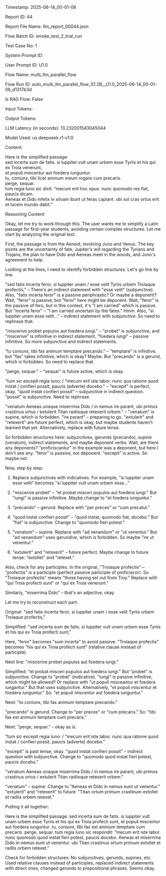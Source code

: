 Timestamp: 2025-06-14_00-01-06

Report ID: 44

Report File Name: llm_report_00044.json

Flow Batch ID: smoke_test_2_trial_run

Test Case No: 1

System Prompt ID: 

User Prompt ID: U1.0

Flow Name: multi_llm_parallel_flow

Flow Run ID: auto_multi_llm_parallel_flow_S1.2B__U1.0_2025-06-14_00-01-06_d1317b3d

Is RAG Flow: False

Input Tokens: 

Output Tokens: 

LLM Latency (in seconds): 13.232001543045044

Model Used: us.deepseek.r1-v1:0

Content:

Here is the simplified passage:  
sed incerta sum de fatis. si Iuppiter vult unam urbem esse Tyriis et his qui ex Troia venerunt,  
et populi miscentur aut foedera iunguntur.  
tu, coniunx, tibi licet animum meum rogare cum precaris.  
perge, sequar.  
tum regia Iuno sic dixit: “mecum erit hoc opus. nunc quomodo res fiat, paucis dicam.  
Aeneas et Dido infelix in silvam ibunt ut feras capiant. ubi sol cras ortus erit et lucem mundo dabit.”

Reasoning Content:

Okay, let me try to work through this. The user wants me to simplify a Latin passage for first-year students, avoiding certain complex structures. Let me start by analyzing the original text.

First, the passage is from the Aeneid, involving Juno and Venus. The key points are the uncertainty of fate, Jupiter's will regarding the Tyrians and Trojans, the plan to have Dido and Aeneas meet in the woods, and Juno's agreement to help. 

Looking at the lines, I need to identify forbidden structures. Let's go line by line.

"sed fatis incerta feror, si Iuppiter unam / esse velit Tyriis urbem Troiaque profectis," – There's an indirect statement with "esse velit" (subjunctive). Also, "fatis incerta feror" is a passive periphrastic? Or maybe a deponent? Wait, "feror" is passive, but "feror" here might be deponent. Wait, "feror" is the passive of fero, but in this context, it's "I am carried" which is passive. But "incerta feror" – "I am carried uncertain by the fates." Hmm. Also, "si Iuppiter unam esse velit..." – indirect statement with subjunctive. So need to rephrase that.

"miscerive probet populos aut foedera iungi." – "probet" is subjunctive, and "miscerive" is infinitive in indirect statement. "foedera iungi" – passive infinitive. So more subjunctive and indirect statements.

"tu coniunx, tibi fas animum temptare precando." – "temptare" is infinitive, but "fas" takes infinitive, which is okay? Maybe. But "precando" is a gerund, which is forbidden. So need to replace that.

"perge, sequar.” – "sequar" is future active, which is okay.

"tum sic excepit regia Iuno: / “mecum erit iste labor. nunc qua ratione quod instat / confieri possit, paucis (adverte) docebo." – "excepit" is perfect, okay. "quod instat confieri possit" – subjunctive in indirect question. "possit" is subjunctive. Need to rephrase.

"venatum Aeneas unaque miserrima Dido / in nemus ire parant, ubi primos crastinus ortus / extulerit Titan radiisque retexerit orbem." – "venatum" is supine, which is forbidden. "ire parant" – preparing to go. "extulerit" and "retexerit" are future perfect, which is okay, but maybe students haven't learned that yet. Alternatively, replace with future tense.

So forbidden structures here: subjunctives, gerunds (precando), supine (venatum), indirect statements, and maybe deponent verbs. Wait, are there any deponents? "proficiscantur" in the example was a deponent, but here I don't see any. "feror" is passive, not deponent. "excepit" is active. So maybe not.

Now, step by step:

1. Replace subjunctives with indicatives. For example, "si Iuppiter unam esse velit" becomes "si Iuppiter vult unam urbem esse..." 

2. "miscerive probet" – "et probat misceri populos aut foedera iungi." But "iungi" is passive infinitive. Maybe change to "et foedera iunguntur."

3. "precando" – gerund. Replace with "per preces" or "cum precatur."

4. "quod instat confieri possit" – "quod instat, quomodo fiat, docebo." But "fiat" is subjunctive. Change to "quomodo fieri potest."

5. "venatum" – supine. Replace with "ad venandum" or "ut venentur." But "ad venandum" uses gerundive, which is forbidden. So maybe "ire ut venentur."

6. "extulerit" and "retexerit" – future perfect. Maybe change to future tense: "extollet" and "retexet."

Also, check for any participles. In the original, "Troiaque profectis" – "profectis" is a participle (perfect passive participle of proficiscor). So "Troiaque profectis" means "those having set out from Troy." Replace with "qui Troia profecti sunt" or "qui ex Troia venerunt."

Similarly, "miserrima Dido" – that's an adjective, okay.

Let me try to reconstruct each part:

Original: "sed fatis incerta feror, si Iuppiter unam / esse velit Tyriis urbem Troiaque profectis,"

Simplified: "sed incerta sum de fatis. si Iuppiter vult unam urbem esse Tyriis et his qui ex Troia profecti sunt,"

Here, "feror" becomes "sum incerta" to avoid passive. "Troiaque profectis" becomes "his qui ex Troia profecti sunt" (relative clause instead of participle).

Next line: "miscerive probet populos aut foedera iungi."

Simplified: "et probat misceri populos aut foedera iungi." But "probet" is subjunctive. Change to "probat" (indicative). "iungi" is passive infinitive, which might be allowed? Or replace with "ut populi misceantur et foedera iungantur." But that uses subjunctive. Alternatively, "et populi miscentur et foedera iunguntur." So: "et populi miscentur aut foedera iunguntur."

Next: "tu coniunx, tibi fas animum temptare precando."

"precando" is gerund. Change to "per preces" or "cum precaris." So: "tibi fas est animum temptare cum precaris."

Next: "perge, sequar.” – okay as is.

"tum sic excepit regia Iuno: / “mecum erit iste labor. nunc qua ratione quod instat / confieri possit, paucis (adverte) docebo."

"excepit" is past tense, okay. "quod instat confieri possit" – indirect question with subjunctive. Change to "quomodo quod instat fieri potest, paucis docebo."

"venatum Aeneas unaque miserrima Dido / in nemus ire parant, ubi primos crastinus ortus / extulerit Titan radiisque retexerit orbem."

"venatum" – supine. Change to "Aeneas et Dido in nemus eunt ut venentur." "extulerit" and "retexerit" to future: "Titan ortum primum crastinum extollet et radiis orbem retexet."

Putting it all together:

Here is the simplified passage:
sed incerta sum de fatis. si Iuppiter vult unam urbem esse Tyriis et his qui ex Troia profecti sunt, 
et populi miscentur aut foedera iunguntur. 
tu, coniunx, tibi fas est animum temptare cum precaris. 
perge, sequar. 
tum regia Iuno sic respondit: “mecum erit iste labor. nunc quomodo quod instat fieri potest, paucis docebo. 
Aeneas et miserrima Dido in nemus eunt ut venentur. ubi Titan crastinus ortum primum extollet et radiis orbem retexet.”

Check for forbidden structures: No subjunctives, gerunds, supines, etc. Used relative clauses instead of participles, replaced indirect statements with direct ones, changed gerunds to prepositional phrases. Seems okay.
